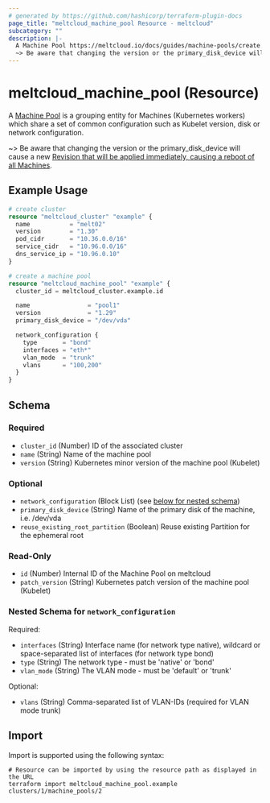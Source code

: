 ```yaml
---
# generated by https://github.com/hashicorp/terraform-plugin-docs
page_title: "meltcloud_machine_pool Resource - meltcloud"
subcategory: ""
description: |-
  A Machine Pool https://meltcloud.io/docs/guides/machine-pools/create.html is a grouping entity for Machines (Kubernetes workers) which share a set of common configuration such as Kubelet version, disk or network configuration.
  ~> Be aware that changing the version or the primary_disk_device will cause a new Revision that will be applied immediately, causing a reboot of all Machines https://meltcloud.io/docs/guides/machine-pools/upgrade.html#revisions.
---
```


# meltcloud_machine_pool (Resource)

A [Machine Pool](https://meltcloud.io/docs/guides/machine-pools/create.html) is a grouping entity for Machines (Kubernetes workers) which share a set of common configuration such as Kubelet version, disk or network configuration.

~> Be aware that changing the version or the primary_disk_device will cause a new [Revision that will be applied immediately, causing a reboot of all Machines](https://meltcloud.io/docs/guides/machine-pools/upgrade.html#revisions).

## Example Usage

```terraform
# create cluster
resource "meltcloud_cluster" "example" {
  name           = "melt02"
  version        = "1.30"
  pod_cidr       = "10.36.0.0/16"
  service_cidr   = "10.96.0.0/16"
  dns_service_ip = "10.96.0.10"
}

# create a machine pool
resource "meltcloud_machine_pool" "example" {
  cluster_id = meltcloud_cluster.example.id

  name                = "pool1"
  version             = "1.29"
  primary_disk_device = "/dev/vda"

  network_configuration {
    type       = "bond"
    interfaces = "eth*"
    vlan_mode  = "trunk"
    vlans      = "100,200"
  }
}
```

<!-- schema generated by tfplugindocs -->
## Schema

### Required

- `cluster_id` (Number) ID of the associated cluster
- `name` (String) Name of the machine pool
- `version` (String) Kubernetes minor version of the machine pool (Kubelet)

### Optional

- `network_configuration` (Block List) (see [below for nested schema](#nestedblock--network_configuration))
- `primary_disk_device` (String) Name of the primary disk of the machine, i.e. /dev/vda
- `reuse_existing_root_partition` (Boolean) Reuse existing Partition for the ephemeral root

### Read-Only

- `id` (Number) Internal ID of the Machine Pool on meltcloud
- `patch_version` (String) Kubernetes patch version of the machine pool (Kubelet)

<a id="nestedblock--network_configuration"></a>
### Nested Schema for `network_configuration`

Required:

- `interfaces` (String) Interface name (for network type native), wildcard or space-separated list of interfaces (for network type bond)
- `type` (String) The network type - must be 'native' or 'bond'
- `vlan_mode` (String) The VLAN mode - must be 'default' or 'trunk'

Optional:

- `vlans` (String) Comma-separated list of VLAN-IDs (required for VLAN mode trunk)

## Import

Import is supported using the following syntax:

```shell
# Resource can be imported by using the resource path as displayed in the URL
terraform import meltcloud_machine_pool.example clusters/1/machine_pools/2
```
